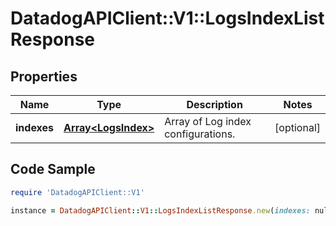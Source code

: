 # DatadogAPIClient::V1::LogsIndexListResponse

## Properties

Name | Type | Description | Notes
------------ | ------------- | ------------- | -------------
**indexes** | [**Array&lt;LogsIndex&gt;**](LogsIndex.md) | Array of Log index configurations. | [optional] 

## Code Sample

```ruby
require 'DatadogAPIClient::V1'

instance = DatadogAPIClient::V1::LogsIndexListResponse.new(indexes: null)
```


